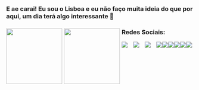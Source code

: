 ### E ae carai! Eu sou o Lisboa e eu não faço muita ideia do que por aqui, um dia terá algo interessante 👋

<!--
**lisboadas/lisboadas** is a ✨ _special_ ✨ repository because its `README.md` (this file) appears on your GitHub profile.

Here are some ideas to get you started:

- 🔭 I’m currently working on ...
- 🌱 I’m currently learning ...
- 👯 I’m looking to collaborate on ...
- 🤔 I’m looking for help with ...
- 💬 Ask me about ...
- 📫 How to reach me: ...
- 😄 Pronouns: ...
- ⚡ Fun fact: ...
-->
<a href="https://lisboadas.dev/">
  <div>
    <img style="float: left; margin-right: 5px; height: 150px;" src="https://github-readme-stats.vercel.app/api?username=lisboadas&show_icons=true&theme=synthwave&count_private=true&hide_border=true&include_all_commits=true" />
    <img style="float: left; margin-right: 5px; height: 150px;" src="https://github-readme-stats.vercel.app/api/wakatime?username=Lisboadas&theme=synthwave&hide_border=true&compact=true&show_icons=true&range=last_7_days"
  </div>
</a>

### Redes Sociais:
  
<div>
  <a href="https://discord.gg/Hr8xZ6D" target="_blank"><img style="float: left; margin-right: 15px;" src="https://lisboadas.dev/images/github/discord%20social%20github.png" /></a>
  <a href="https://instagram.com/lisboadas" target="_blank"><img style="float: left; margin-right: 15px;" src="https://lisboadas.dev/images/github/instagram%20social%20github.png" /></a>
  <a href="https://lisboadas.art/" target="_blank"><img style="float: left; margin-right: 15px;" src="https://lisboadas.dev/images/github/portfolio%20social%20github.png" /></a>
</div>
<div>
  <img style="float: left; margin-rigth: 15px;" src="https://lisboadas.info/api/badge/1/status?upLabel=VPS%20BOTS%201&downLabel=VPS%20BOTS%201">
  <img style="float: left; margin-rigth: 15px;" src="https://lisboadas.info/api/badge/1/uptime/720?labelPrefix=&label=Uptime&labelSuffix=&prefix=&suffix=%&style=social">
  <img style="float: left; margin-rigth: 15px;" src="https://lisboadas.info/api/badge/1/ping/720?labelPrefix=&label=30&labelSuffix=d&prefix=&suffix=ms&style=social">
</div>
<div>
  <img style="float: left; margin-rigth: 15px;" src="https://lisboadas.info/api/badge/2/status?upLabel=VPS%20BOTS%202&downLabel=VPS%20BOTS%202">
  <img style="float: left; margin-rigth: 15px;" src="https://lisboadas.info/api/badge/2/uptime/720?labelPrefix=&label=Uptime&labelSuffix=&prefix=&suffix=%&style=social">
  <img style="float: left; margin-rigth: 15px;" src="https://lisboadas.info/api/badge/2/ping/720?labelPrefix=&label=30&labelSuffix=d&prefix=&suffix=ms&style=social">
</div>
